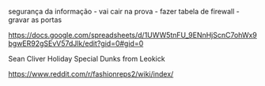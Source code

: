 segurança da informação - vai cair na prova - fazer tabela de firewall - gravar as portas


https://docs.google.com/spreadsheets/d/1UWW5tnFU_9ENnHjScnC7ohWx9bgwER92gSEvV57dJlk/edit?gid=0#gid=0

Sean Cliver Holiday Special Dunks from Leokick

https://www.reddit.com/r/fashionreps2/wiki/index/
